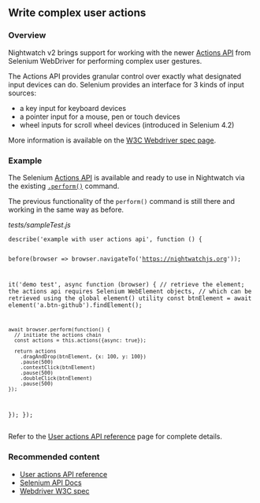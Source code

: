 ## Write complex user actions

### Overview
Nightwatch v2 brings support for working with the newer [Actions API](https://www.selenium.dev/documentation/webdriver/actions_api/) from Selenium WebDriver for performing complex user gestures.

The Actions API provides granular control over exactly what designated input devices can do. Selenium provides an interface for 3 kinds of input sources: 
- a key input for keyboard devices
- a pointer input for a mouse, pen or touch devices
- wheel inputs for scroll wheel devices (introduced in Selenium 4.2)

More information is available on the [W3C Webdriver spec page](https://w3c.github.io/webdriver/#dfn-actions).

### Example
The Selenium [Actions API](https://www.selenium.dev/selenium/docs/api/javascript/module/selenium-webdriver/lib/input_exports_Actions.html) is available and ready to use in Nightwatch via the existing [`.perform()`](https://nightwatchjs.org/api/perform.html) command. 

The previous functionality of the `perform()` command is still there and working in the same way as before.

<div class="sample-test copy-to-clipboard-button line-numbers"><i>tests/sampleTest.js</i>
<pre data-language="javascript"><code class="language-javascript">describe('example with user actions api', function () {

  before(browser => browser.navigateTo('https://nightwatchjs.org'));

  it('demo test', async function (browser) {
    // retrieve the element; the actions api requires Selenium WebElement objects, 
    //  which can be retrieved using the global element() utility
    const btnElement = await element('a.btn-github').findElement();

    await browser.perform(function() {
      // initiate the actions chain
      const actions = this.actions({async: true});

      return actions
        .dragAndDrop(btnElement, {x: 100, y: 100})
        .pause(500)
        .contextClick(btnElement)
        .pause(500)
        .doubleClick(btnElement)
        .pause(500)
    });
  });
});
</code></pre></div>

Refer to the [User actions API reference](https://nightwatchjs.org/api/useractions/) page for complete details.

### Recommended content
- [User actions API reference](https://nightwatchjs.org/api/useractions/)
- [Selenium API Docs](https://www.selenium.dev/selenium/docs/api/javascript/module/selenium-webdriver/lib/input_exports_Actions.html)
- [Webdriver W3C spec](https://w3c.github.io/webdriver/#dfn-actions)
